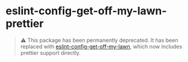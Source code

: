 # eslint-config-get-off-my-lawn-prettier

> ⚠️ This package has been permanently deprecated. It has been replaced with [eslint-config-get-off-my-lawn](https://github.com/manovotny/eslint-config-get-off-my-lawn/releases/tag/v5.0.0), which now includes prettier support directly.
